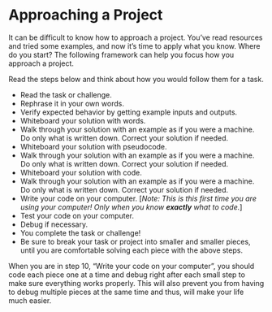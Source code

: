 # Approaching a Project

It can be difficult to know how to approach a project. You’ve read resources and tried some examples, and now it’s time to apply what you know. Where do you start? The following framework can help you focus how you approach a project.

Read the steps below and think about how you would follow them for a task.

- Read the task or challenge.
- Rephrase it in your own words.
- Verify expected behavior by getting example inputs and outputs.
- Whiteboard your solution with words.
- Walk through your solution with an example as if you were a machine. Do only what is written down. Correct your solution if needed.
- Whiteboard your solution with pseudocode.
- Walk through your solution with an example as if you were a machine. Do only what is written down. Correct your solution if needed.
- Whiteboard your solution with code.
- Walk through your solution with an example as if you were a machine. Do only what is written down. Correct your solution if needed.
- Write your code on your computer. [*Note: This is this first time you are using your computer! Only when you know **exactly** what to code.*]
- Test your code on your computer.
- Debug if necessary.
- You complete the task or challenge!
- Be sure to break your task or project into smaller and smaller pieces, until you are comfortable solving each piece with the above steps.

When you are in step 10, “Write your code on your computer”, you should code each piece one at a time and debug right after each small step to make sure everything works properly. This will also prevent you from having to debug multiple pieces at the same time and thus, will make your life much easier.
